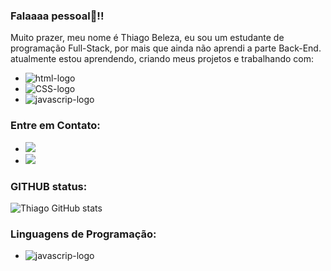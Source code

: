 ### Falaaaa pessoal👋!!

Muito prazer, meu nome é Thiago Beleza, eu sou um estudante de programação Full-Stack, por mais que ainda não aprendi a parte Back-End. atualmente estou aprendendo, criando meus projetos e trabalhando com:

- <img src="https://img.shields.io/badge/HTML5-E34F26?style=for-the-badge&logo=html5&logoColor=white" alt="html-logo">
- <img src="https://img.shields.io/badge/CSS3-1572B6?style=for-the-badge&logo=css3&logoColor=white" alt="CSS-logo">
- <img src="https://img.shields.io/badge/JavaScript-323330?style=for-the-badge&logo=javascript&logoColor=F7DF1E" alt="javascrip-logo">

###  Entre em Contato:

- <a href="https://www.instagram.com/neymar_catjr/"><img src="https://img.shields.io/badge/Instagram-E4405F?style=for-the-badge&logo=instagram&logoColor=white"></a>
- <a href="https://www.linkedin.com/in/thiago-beleza/"><img src="https://img.shields.io/badge/LinkedIn-0077B5?style=for-the-badge&logo=linkedin&logoColor=white"></a>

### GITHUB status:

![Thiago GitHub stats](https://github-readme-stats.vercel.app/api?username=Thiagomscg&show_icons=true)


### Linguagens de Programação:

- <img src="https://img.shields.io/badge/JavaScript-323330?style=for-the-badge&logo=javascript&logoColor=F7DF1E" alt="javascrip-logo">


